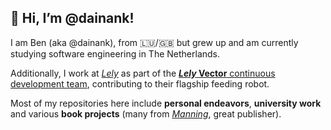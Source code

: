 <h2> 👋 Hi, I’m @dainank! </h2>

I am Ben (aka @dainank), from :luxembourg:/:uk: but grew up and am currently studying software engineering in The Netherlands.

Additionally, I work at [*Lely*](https://www.lely.com/) as part of the [__*Lely* Vector__ continuous development team](https://www.lely.com/solutions/feeding/vector/), contributing to their flagship feeding robot.

Most of my repositories here include **personal endeavors**, **university work** and various **book projects** (many from [*Manning*](https://www.manning.com/), great publisher).
